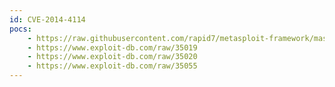 ```yaml
---
id: CVE-2014-4114
pocs:
    - https://raw.githubusercontent.com/rapid7/metasploit-framework/master/modules/exploits/windows/fileformat/ms14_060_sandworm.rb
    - https://www.exploit-db.com/raw/35019
    - https://www.exploit-db.com/raw/35020
    - https://www.exploit-db.com/raw/35055
---
```

